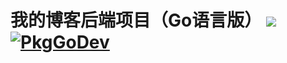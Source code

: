 # 我的博客后端项目（Go语言版） ![](https://badgen.net/badge/github/Blog/blue?label=Golang) [![PkgGoDev](https://pkg.go.dev/badge/Ormissia/ormissia_go)](https://pkg.go.dev/Ormissia/ormissia_go)
